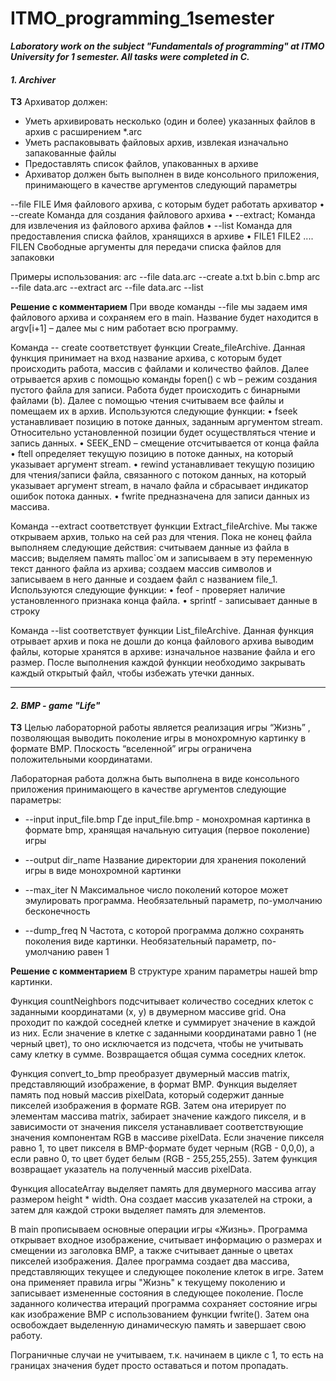 # ITMO_programming_1semester

***Laboratory work on the subject "Fundamentals of programming" at ITMO University for 1 semester. All tasks were completed in C.***



#### ___1. Archiver___


**ТЗ**
Архиватор должен:

- Уметь архивировать несколько (один и более) указанных файлов в архив с расширением *.arc
- Уметь распаковывать файловых архив, извлекая изначально запакованные файлы
- Предоставлять список файлов, упакованных в архиве
- Архиватор должен быть выполнен в виде консольного приложения, принимающего в качестве аргументов следующий параметры 

--file FILE Имя файлового архива, с которым будет работать архиватор • --create Команда для создания файлового архива • --extract; Команда для извлечения из файлового архива файлов • --list Команда для предоставления списка файлов, хранящихся в архиве • FILE1 FILE2 .... FILEN Свободные аргументы для передачи списка файлов для запаковки

Примеры использования: 
arc --file data.arc --create a.txt b.bin c.bmp 
arc --file data.arc --extract 
arc --file data.arc --list



**Решение с комментарием**
При вводе команды --file мы задаем имя файлового архива и сохраняем его в main. Название будет находится в argv[i+1] – далее мы с ним работает всю программу.

Команда -- create соответствует функции Create_fileArchive. Данная функция принимает на вход название архива, с которым будет проиcходить работа, массив с файлами и количество файлов. Далее отрывается архив с помощью команды fopen() c wb – режим создания пустого файла для записи. Работа будет происходить с бинарными файлами (b). Далее с помощью чтения считываем все файлы и помещаем их в архив. Используются следующие функции: • fseek устанавливает позицию в потоке данных, заданным аргументом stream. Относительно установленной позиции будет осуществляться чтение и запись данных. • SEEK_END – смещение отсчитывается от конца файла • ftell определяет текущую позицию в потоке данных, на который указывает аргумент stream. • rewind устанавливает текущую позицию для чтения/записи файла, связанного с потоком данных, на который указывает аргумент stream, в начало файла и сбрасывает индикатор ошибок потока данных. • fwrite предназначена для записи данных из массива.

Команда --extract соответствует функции Extract_fileArchive. Мы также открываем архив, только на сей раз для чтения. Пока не конец файла выполняем следующие действия: считываем данные из файла в массив; выделяем память malloc`ом и записываем в эту переменную текст данного файла из архива; создаем массив символов и записываем в него данные и создаем файл с названием file_1. Используются следующие функции: • feof - проверяет наличие установленного признака конца файла. • sprintf - записывает данные в строку

Команда --list соответствует функции List_fileArchive. Данная функция отрывает архив и пока не дошли до конца файлового архива выводим файлы, которые хранятся в архиве: изначальное название файла и его размер. После выполнения каждой функции необходимо закрывать каждый открытый файл, чтобы избежать утечки данных.


---
#### ___2. BMP - game "Life"___


**ТЗ**
Целью лабораторной работы является реализация игры “Жизнь” , позволяющая выводить поколение игры в монохромную картинку в формате BMP. Плоскость “вселенной” игры ограничена положительными координатами.

Лабораторная работа должна быть выполнена в виде консольного приложения принимающего в качестве аргументов следующие параметры:
- --input input_file.bmp 
Где input_file.bmp - монохромная картинка в формате bmp, хранящая начальную ситуация (первое поколение) игры

- --output dir_name 
Название директории для хранения поколений игры в виде монохромной картинки

- --max_iter N
Максимальное число поколений которое может эмулировать программа. Необязательный параметр, по-умолчанию бесконечность

- --dump_freq N
Частота, с которой программа должно сохранять поколения виде картинки. Необязательный параметр, по-умолчанию равен 1




**Решение с комментарием**
В структуре храним параметры нашей bmp картинки.

Функция countNeighbors подсчитывает количество соседних клеток с заданными координатами (x, y) в двумерном массиве grid. Она проходит по каждой соседней клетке и суммирует значение в каждой из них. Если значение в клетке с заданными координатами равно 1 (не черный цвет), то оно исключается из подсчета, чтобы не учитывать саму клетку в сумме. Возвращается общая сумма соседних клеток.

Функция convert_to_bmp преобразует двумерный массив matrix, представляющий изображение, в формат BMP. Функция выделяет память под новый массив pixelData, который содержит данные пикселей изображения в формате RGB. Затем она итерирует по элементам массива matrix, забирает значение каждого пикселя, и в зависимости от значения пикселя устанавливает соответствующие значения компонентам RGB в массиве pixelData. Если значение пикселя равно 1, то цвет пикселя в BMP-формате будет черным (RGB - 0,0,0), а если равно 0, то цвет будет белым (RGB - 255,255,255). Затем функция возвращает указатель на полученный массив pixelData.

Функция allocateArray выделяет память для двумерного массива array размером height * width. Она создает массив указателей на строки, а затем для каждой строки выделяет память для элементов.

В main прописываем основные операции игры «Жизнь». Программа открывает входное изображение, считывает информацию о размерах и смещении из заголовка BMP, а также считывает данные о цветах пикселей изображения. Далее программа создает два массива, представляющих текущее и следующее поколение клеток в игре. Затем она применяет правила игры "Жизнь" к текущему поколению и записывает измененные состояния в следующее поколение. После заданного количества итераций программа сохраняет состояние игры как изображение BMP с использованием функции fwrite(). Затем она освобождает выделенную динамическую память и завершает свою работу.

Пограничные случаи не учитываем, т.к. начинаем в цикле с 1, то есть на границах значения будет просто оставаться и потом пропадать.